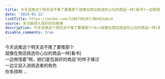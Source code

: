 ```yaml
---
title: 今天说推这个明天说不推了要推那个就像在商店挑选你心仪的商品一样[看书]一边惋惜着“啊，她们是包装好的商品”的样子难过一边又投入进挑选者的角色你多捞啊
date: '2024-01-22'
linkTitle: https://weibo.com/5286768287/ND4G2qKu4
source: 多次婉拒久保织织的微博
description: 今天说推这个明天说不推了要推那个<br>就像在商店挑选你心仪的商品一样[看书]<br>一边惋惜着“啊，她们是包装好的商品”的样子难过<br>一边又投入进挑选者的角色<br>你多捞啊  ...
disable_comments: true
---
```

今天说推这个明天说不推了要推那个<br>就像在商店挑选你心仪的商品一样[看书]<br>一边惋惜着“啊，她们是包装好的商品”的样子难过<br>一边又投入进挑选者的角色<br>你多捞啊  ...